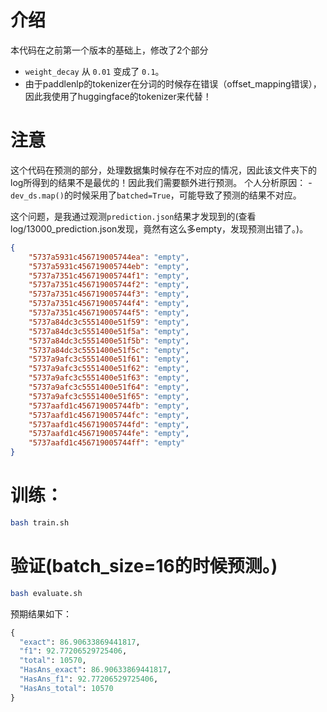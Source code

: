 # 介绍
本代码在之前第一个版本的基础上，修改了2个部分
- `weight_decay` 从 `0.01` 变成了 `0.1`。
- 由于paddlenlp的tokenizer在分词的时候存在错误（offset_mapping错误），因此我使用了huggingface的tokenizer来代替！

# 注意
这个代码在预测的部分，处理数据集时候存在不对应的情况，因此该文件夹下的log所得到的结果不是最优的！因此我们需要额外进行预测。
个人分析原因：
    -  `dev_ds.map()`的时候采用了`batched=True`，可能导致了预测的结果不对应。

这个问题，是我通过观测`prediction.json`结果才发现到的(查看log/13000_prediction.json发现，竟然有这么多empty，发现预测出错了。)。
```json
{
    "5737a5931c456719005744ea": "empty",
    "5737a5931c456719005744eb": "empty",
    "5737a7351c456719005744f1": "empty",
    "5737a7351c456719005744f2": "empty",
    "5737a7351c456719005744f3": "empty",
    "5737a7351c456719005744f4": "empty",
    "5737a7351c456719005744f5": "empty",
    "5737a84dc3c5551400e51f59": "empty",
    "5737a84dc3c5551400e51f5a": "empty",
    "5737a84dc3c5551400e51f5b": "empty",
    "5737a84dc3c5551400e51f5c": "empty",
    "5737a9afc3c5551400e51f61": "empty",
    "5737a9afc3c5551400e51f62": "empty",
    "5737a9afc3c5551400e51f63": "empty",
    "5737a9afc3c5551400e51f64": "empty",
    "5737a9afc3c5551400e51f65": "empty",
    "5737aafd1c456719005744fb": "empty",
    "5737aafd1c456719005744fc": "empty",
    "5737aafd1c456719005744fd": "empty",
    "5737aafd1c456719005744fe": "empty",
    "5737aafd1c456719005744ff": "empty"
}
```

# 训练：
```bash
bash train.sh
```

# 验证(batch_size=16的时候预测。)
```bash
bash evaluate.sh
```
预期结果如下：
```python
{
  "exact": 86.90633869441817,
  "f1": 92.77206529725406,
  "total": 10570,
  "HasAns_exact": 86.90633869441817,
  "HasAns_f1": 92.77206529725406,
  "HasAns_total": 10570
}
```
